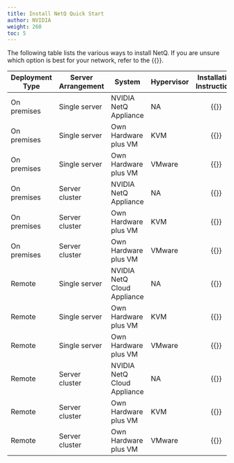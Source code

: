 ```yaml
---
title: Install NetQ Quick Start
author: NVIDIA
weight: 260
toc: 5
---
```

The following table lists the various ways to install NetQ. If you are unsure which option is best for your network, refer to the {{<link title="Pre-installation Configuration Information" text="pre-installation guide">}}.

| Deployment Type | Server Arrangement | System | Hypervisor | Installation Instructions |
| --- | --- | --- | --- | :---: |
| On premises | Single server | NVIDIA NetQ Appliance | NA | {{<link title="Install the NetQ On-premises Appliance" text="Start Install" >}} |
| On premises | Single server | Own Hardware plus VM | KVM | {{<link title="Set Up Your KVM Virtual Machine for a Single On-premises Server" text="Start Install" >}} |
| On premises | Single server | Own Hardware plus VM | VMware | {{<link title="Set Up Your VMware Virtual Machine for a Single On-premises Server" text="Start Install" >}} |
| On premises | Server cluster | NVIDIA NetQ Appliance | NA | {{<link title="Install a NetQ On-premises Appliance Cluster" text="Start Install" >}} |
| On premises | Server cluster | Own Hardware plus VM | KVM | {{<link title="Set Up Your KVM Virtual Machine for an On-premises Server Cluster" text="Start Install" >}} |
| On premises | Server cluster | Own Hardware plus VM | VMware | {{<link title="Set Up Your VMware Virtual Machine for an On-premises Server Cluster" text="Start Install" >}} |
| Remote | Single server | NVIDIA NetQ Cloud Appliance | NA | {{<link title="Install the NetQ Cloud Appliance" text="Start Install" >}} |
| Remote | Single server | Own Hardware plus VM | KVM | {{<link title="Set Up Your KVM Virtual Machine for a Single Remote Server" text="Start Install" >}} |
| Remote | Single server | Own Hardware plus VM | VMware | {{<link title="Set Up Your VMware Virtual Machine for a Single Remote Server" text="Start Install" >}} |
| Remote | Server cluster | NVIDIA NetQ Cloud Appliance | NA | {{<link title="Install the NetQ Cloud Appliance" text="Start Install" >}} |
| Remote | Server cluster | Own Hardware plus VM | KVM | {{<link title="Set Up Your KVM Virtual Machine for a Remote Server Cluster" text="Start Install" >}} |
| Remote | Server cluster | Own Hardware plus VM | VMware | {{<link title="Set Up Your VMware Virtual Machine for a Remote Server Cluster" text="Start Install" >}} |